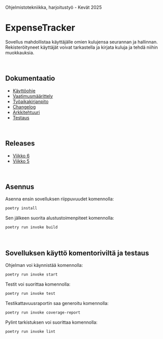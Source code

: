 Ohjelmistotekniikka, harjoitustyö - Kevät 2025

# ExpenseTracker

Sovellus mahdollistaa käyttäjälle omien kulujensa seurannan ja hallinnan. Rekisteröityneet käyttäjät voivat tarkastella ja kirjata kuluja ja tehdä niihin muokkauksia.

<br/>

## Dokumentaatio

- [Käyttöohje](dokumentaatio/kayttoohje.md)
- [Vaatimusmäärittely](dokumentaatio/vaatimusmaarittely.md)
- [Työaikakirjanpito](dokumentaatio/tyoaikakirjanpito.md)
- [Changelog](dokumentaatio/changelog.md)
- [Arkkitehtuuri](dokumentaatio/arkkitehtuuri.md)
- [Testaus](dokumentaatio/testaus.md)

<br/>

## Releases
  - [Viikko 6](https://github.com/n1k1k/ot-harjoitustyo-2025/releases/tag/viikko6)
  - [Viikko 5](https://github.com/n1k1k/ot-harjoitustyo-2025/releases/tag/viikko5)

<br/>

## Asennus

Asenna ensin sovelluksen riippuvuudet komennolla:
 ```bash
 poetry install
 ```
   
Sen jälkeen suorita alustustoimenpiteet komennolla:
 ```bash
 poetry run invoke build
 ```

<br/>

## Sovelluksen käyttö komentoriviltä ja testaus

Ohjelman voi käynnistää komennolla:
```bash
poetry run invoke start
```

Testit voi suorittaa komennolla:
```bash
poetry run invoke test
```

Testikattavuusraportin saa generoitu komennolla:
```bash
poetry run invoke coverage-report
```

Pylint tarkistuksen voi suorittaa komennolla:
```bash
poetry run invoke lint
```

